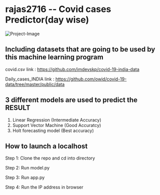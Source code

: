 # rajas2716 -- Covid cases Predictor(day wise)
![Project-Image](https://o.remove.bg/downloads/68464b84-86aa-4b1b-ac82-183352ba89b8/Project_Image-removebg-preview.png)

## Including datasets that are going to be used by this machine learning program
covid.csv link : https://github.com/imdevskp/covid-19-india-data

Daily_cases_INDIA link : https://github.com/owid/covid-19-data/tree/master/public/data

## 3 different models are used to predict the RESULT
1. Linear Regression (Intermediate Accuracy)
2. Support Vector Machine (Good Accuratcy)
3. Holt forecasting model  (Best accuracy)

## How to launch a localhost

Step 1: Clone the repo and cd into directory

Step 2: Run model.py

Step 3: Run app.py

Step 4: Run the IP address in browser


